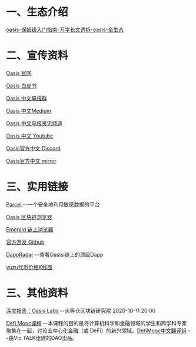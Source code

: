 # 一、生态介绍
[oasis-保姆级入门指南-万字长文透析-oasis-全生态](
https://medium.com/@OasisNetworkCN/oasis-%E4%BF%9D%E5%A7%86%E7%BA%A7%E5%85%A5%E9%97%A8%E6%8C%87%E5%8D%97-%E4%B8%87%E5%AD%97%E9%95%BF%E6%96%87%E9%80%8F%E6%9E%90-oasis-%E5%85%A8%E7%94%9F%E6%80%81-63ae43fa10a2)

# 二、宣传资料

[Oasis 官网](https://oasisprotocol.org)

[Oasis 白皮书](https://docsend.com/view/6sui2cag4p45ea45)

[Oasis 中文电报群](https://t.me/oasisnetworkchina)

[Oasis 中文Medium](https://medium.com/@oasis_foundation)

[Oasis 中文电报资讯频道](https://t.me/OasisNetworkCN)

[Oasis 中文 Youtube](https://youtube.com/channel/UCXgSrMoUlaHFzpCe9eiQ8eA)

[Oasis官方中文 Discord](https://discord.gg/CadYXg2ATT)

[Oasis官方中文 mirror](https://mirror.xyz/0x05C56DB6dd123cC434374c72E88C690cE71f30eC)

# 三、实用链接

[Parcel ](https://auth.oasislabs.com/) --一个安全地利用敏感数据的平台

[Oasis 区块链浏览器](https://www.oasisscan.com/)

[Emerald 链上浏览器](https://explorer.emerald.oasis.dev/)

[官方开发 Github](https://github.com/oasisprotocol)

[DappRadar](https://dappradar.com/rankings/protocol/oasis) --查看Oasisi链上的顶级Dapp

[yuzu代币价格K线图](https://dexscreener.com/oasisemerald/0x941494a56164ea04d79f9867dddb0dd754a625cc)

# 三、其他资料

[深度报告：Oasis Labs](https://mp.weixin.qq.com/s/X4PPDye5yc3Qad80O0suDg) --头等仓区块链研究院 2020-10-11 20:00

[Defi Mooc课程](https://defi-learning.org/) --本课程的目的是将计算机科学和金融领域的学生和跨学科专家聚集在一起，讨论去中心化金融（或 DeFi）的新兴领域。[DefiMooc中文翻译组](https://space.bilibili.com/1522784883) --由Vic TALK组建的DAO出品。